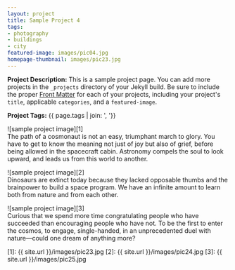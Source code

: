 ```yaml
---
layout: project
title: Sample Project 4
tags:
- photography
- buildings
- city
featured-image: images/pic04.jpg
homepage-thumbnail: images/pic23.jpg
---
```


**Project Description:** This is a sample project page. You can add more projects in the `_projects` directory of your Jekyll build. Be sure to include the proper [Front Matter](https://jekyllrb.com/docs/frontmatter/) for each of your projects, including your project's `title`, applicable `categories`, and a `featured-image`.

**Project Tags:** {{ page.tags | join: ', '}}

![sample project image][1]  
The path of a cosmonaut is not an easy, triumphant march to glory. You have to get to know the meaning not just of joy but also of grief, before being allowed in the spacecraft cabin. Astronomy compels the soul to look upward, and leads us from this world to another.

![sample project image][2]  
Dinosaurs are extinct today because they lacked opposable thumbs and the brainpower to build a space program. We have an infinite amount to learn both from nature and from each other.

![sample project image][3]  
Curious that we spend more time congratulating people who have succeeded than encouraging people who have not. To be the first to enter the cosmos, to engage, single-handed, in an unprecedented duel with nature—could one dream of anything more?


<!-- Referenced Images -->
[1]: {{ site.url }}/images/pic23.jpg
[2]: {{ site.url }}/images/pic24.jpg
[3]: {{ site.url }}/images/pic25.jpg
